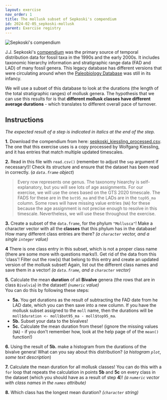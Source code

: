 ```yaml
---
layout: exercise 
nav_order: 1
title: The mollusk subset of Sepkoski's compendium 
id: 2024-02-05_sepkoski-mollusk
parent: Exercise registry
---
```


![Sepkoski's compendium]({{site.url}}{{site.baseurl}}/images/JJSgenus.jpg)


J.J. Sepkoski's [compendium](https://strata.geology.wisc.edu/jack/) was the primary source of temporal distribution data for fossil taxa in the 1990s and the early 2000s. It includes taxonomic hierarchy information and stratigraphic range data (FAD and LAD) of many fossil genera. This legacy database has different versions that were circulating around when the [Paleobiology Database](https://paleobiodb.org/#/) was still in its infancy. 

We will use a subset of this database to look at the durations (the length of the total stratigraphic ranges) of mollusk genera. The hypothesis that we can use this results for is that **different mollusk classes have different average durations** - which translates to different overall pace of turnover. 

## Instructions

*The expected result of a step is indicated in italics at the end of the step.*

**1.** Download the compendium from here: [sepkoski_kiessling_processed.csv]({{site.url}}{{site.baseurl}}/download/sepkoski_kiessling_processed.csv). The one that this exercise uses is a copy processed by Wolfgang Kiessling, and it has entries that match multiple updated timescales. 

**2.** Read in this file with `read.csv()` (remember to adjust the `sep` argument if necessary!)! Check its structure and ensure that the dataset has been read in correctly. (*a `data.frame` object*)

> Every row represents one genus. The taxonomy hiearchy is self-explanatory, but you will see lots of age assignments. For our exercise, we will use the ones based on the GTS 2020 timescale. The FADS for these are in the `bot95_ma` and the LADs are in the `top95_ma` column. Some rows will have missing value entries (`NA`) for these because the age assignment is not precise enough to resolve in this timescale. Nevertheless, we will use these throughout the exercise. 

**3.** Create a subset of the `data.frame`, for the phylum `"Mollusca"`! Make a character vector with all the **classes** that this phylum has in the database! How many different class entries are there?  *(a `character` vector, and a single `integer` value)* 

**4** There is one class entry in this subset, which is not a proper class name (there are some more with questions marks!). Get rid of the data from this 'class'! Filter out the row(s) that belong to this entry and create an updated version of the mollusk subset! Again, list out the different class names and save them in a vector! *(a `data.frame`, and a `character` vector)*

**5.** Calculate the mean **duration** of all **Bivalve** genera (the rows that are in class `Bivalvia`) in the dataset! *(`numeric` value)*   
You can do this by following these steps:  
- **5a.** You get durations as the result of subtracting the FAD date from he LAD date, which you can then save into a new column. If you have the mollusk subset assigned to the `moll` name, then the durations will be `moll$duration <- moll$bot95_ma - moll$top95_ma`.  
- **5b.** Subset your data to the bivalves!  
- **5c.** Calculate the mean duration from these! (ignore the missing values (`NA`) - if you don't remember how, look at the help page of of the `mean()` function!)   

**6.** Using the result of **5b.** make a histogram from the durations of the bivalve genera! What can you say about this distribution? (*a histogram `plot`, some text description*)

**7.** Calculate the mean duration for all mollusk classes! You can do this with a `for` loop that repeats the calculation in points **5b** and **5c** on every class in the dataset (which you should have as a result of step **4**)!  *(a `numeric` vector with class names in the `names` attribute)*

**8.** Which class has the longest mean duration? *(`character` string)*





 




